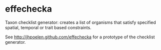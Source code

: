 # effechecka
Taxon checklist generator: creates a list of organisms that satisfy specified spatial, temporal or trait based constraints.

See http://jhpoelen.github.com/effechecka for a prototype of the checklist generator.




